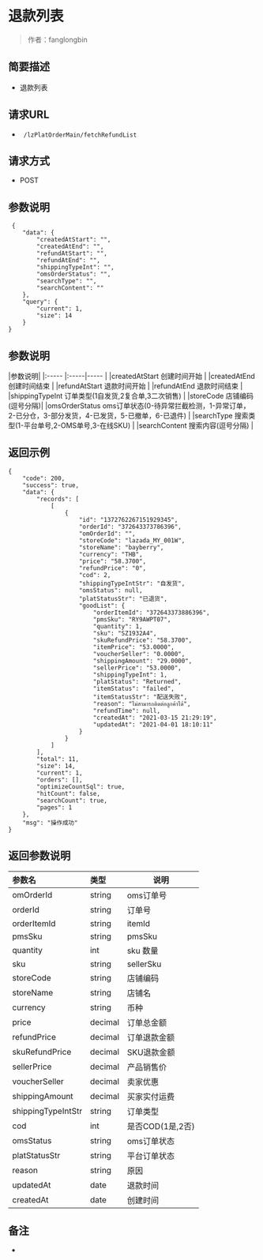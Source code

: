 # 退款列表

> 作者：fanglongbin

## 简要描述

- 退款列表

## 请求URL
- ` /lzPlatOrderMain/fetchRefundList`
  
## 请求方式
- POST 

## 参数说明


``` 
 {
    "data": {
        "createdAtStart": "",
        "createdAtEnd": "",
        "refundAtStart": "",
        "refundAtEnd": "",
        "shippingTypeInt": "",
        "omsOrderStatus": "",
        "searchType": "",
        "searchContent": ""
    },
    "query": {
        "current": 1,
        "size": 14
    }
}
```
## 参数说明
|参数说明|
|:-----  |:-----|-----                           |
|createdAtStart 创建时间开始 |
|createdAtEnd 创建时间结束 |
|refundAtStart 退款时间开始 |
|refundAtEnd 退款时间结束 |
|shippingTypeInt 订单类型(1自发货,2复合单,3二次销售) |
|storeCode 店铺编码(逗号分隔)|
|omsOrderStatus oms订单状态(0-待异常拦截检测，1-异常订单，2-已分仓，3-部分发货，4-已发货，5-已撤单，6-已退件) |
|searchType 搜索类型(1-平台单号,2-OMS单号,3-在线SKU) |
|searchContent 搜索内容(逗号分隔) |

## 返回示例 

``` 
{
    "code": 200,
    "success": true,
    "data": {
        "records": [
            [
                {
                    "id": "1372762267151929345",
                    "orderId": "372643373786396",
                    "omOrderId": "",
                    "storeCode": "lazada_MY_001W",
                    "storeName": "bayberry",
                    "currency": "THB",
                    "price": "58.3700",
                    "refundPrice": "0",
                    "cod": 2,
                    "shippingTypeIntStr": "自发货",
                    "omsStatus": null,
                    "platStatusStr": "已退货",
                    "goodList": {
                        "orderItemId": "372643373886396",
                        "pmsSku": "RY9AWPT07",
                        "quantity": 1,
                        "sku": "SZ1932A4",
                        "skuRefundPrice": "58.3700",
                        "itemPrice": "53.0000",
                        "voucherSeller": "0.0000",
                        "shippingAmount": "29.0000",
                        "sellerPrice": "53.0000",
                        "shippingTypeInt": 1,
                        "platStatus": "Returned",
                        "itemStatus": "failed",
                        "itemStatusStr": "配送失败",
                        "reason": "ไม่สามารถติดต่อลูกค้าได้",
                        "refundTime": null,
                        "createdAt": "2021-03-15 21:29:19",
                        "updatedAt": "2021-04-01 18:10:11"
                    }
                }
            ]
        ],
        "total": 11,
        "size": 14,
        "current": 1,
        "orders": [],
        "optimizeCountSql": true,
        "hitCount": false,
        "searchCount": true,
        "pages": 1
    },
    "msg": "操作成功"
}
```

## 返回参数说明 

|参数名|类型|说明|
|:-----  |:-----|-----                           |
|omOrderId |string   |oms订单号  |
|orderId |string   |订单号  |
|orderItemId |string   |itemId  |
|pmsSku |string   |pmsSku  |
|quantity |int   |sku 数量  |
|sku |string   | sellerSku |
|storeCode |string   | 店铺编码 |
|storeName |string   | 店铺名 |
|currency |string   | 币种 |
|price |decimal   |订单总金额  |
|refundPrice |decimal   |订单退款金额 |
|skuRefundPrice|decimal   | SKU退款金额|
|sellerPrice |decimal   | 产品销售价|
|voucherSeller |decimal   |卖家优惠 |
|shippingAmount |decimal   |买家实付运费  |
|shippingTypeIntStr |string   |订单类型 |
|cod |int   |是否COD(1是,2否)|
|omsStatus |string   |oms订单状态  |
|platStatusStr |string   |平台订单状态  |
|reason |string   |原因|
|updatedAt |date   |退款时间|
|createdAt |date   |创建时间|


## 备注 

-